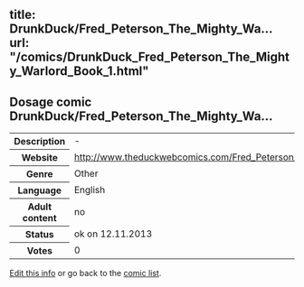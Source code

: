 title: DrunkDuck/Fred_Peterson_The_Mighty_Wa...
url: "/comics/DrunkDuck_Fred_Peterson_The_Mighty_Warlord_Book_1.html"
---
Dosage comic DrunkDuck/Fred_Peterson_The_Mighty_Wa...
-----------------------------------------

<p id="msg"></p>
<script type="text/javascript">
if (window.location.search === '?edit_info_mail=sent_ok') {
  var elem = document.getElementById("msg");
  elem.innerHTML = 'Edited information sucessfully sent for review, which is usually done daily. Thanks!';
  elem.className = 'ok';
}
</script>
<table class="comicinfo">
<tr>
<th>Description</th><td>-</td>
</tr>
<tr>
<th>Website</th><td><a href="http://www.theduckwebcomics.com/Fred_Peterson_The_Mighty_Warlord_Book_1/">http://www.theduckwebcomics.com/Fred_Peterson_The_Mighty_Warlord_Book_1/</a></td>
</tr>
<tr>
<th>Genre</th><td>Other</td>
</tr>
<tr>
<th>Language</th><td>English</td>
</tr>
<tr>
<th>Adult content</th><td>no</td>
</tr>
<tr>
<th>Status</th><td>ok on 12.11.2013</td>
</tr>
<tr>
<th>Votes</th><td>0</td>
</tr>
</table>

[Edit this info](DrunkDuck_Fred_Peterson_The_Mighty_Warlord_Book_1_edit.html) or go back to the [comic list](../comic-index.html).
